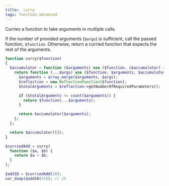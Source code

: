```yaml
---
title:  curry
tags: function,advanced
---
```


Curries a function to take arguments in multiple calls.

If the number of provided arguments (`$args`) is sufficient, call the passed function, `$function`.
Otherwise, return a curried function that expects the rest of the arguments.

```php
function curry($function)
{
  $accumulator = function ($arguments) use ($function, &$accumulator) {
    return function (...$args) use ($function, $arguments, $accumulator) {
      $arguments = array_merge($arguments, $args);
      $reflection = new ReflectionFunction($function);
      $totalArguments = $reflection->getNumberOfRequiredParameters();

      if ($totalArguments <= count($arguments)) {
        return $function(...$arguments);
      }

      return $accumulator($arguments);
    };
  };

  return $accumulator([]);
}
```

```php
$curriedAdd = curry(
  function ($a, $b) {
    return $a + $b;
  }
);

$add10 = $curriedAdd(10);
var_dump($add10(15)); // 25
```
